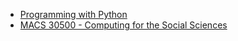 * [Programming with Python](http://swcarpentry.github.io/python-novice-inflammation/)
* [MACS 30500 - Computing for the Social Sciences](https://cfss.uchicago.edu/fall2016/index.html)
